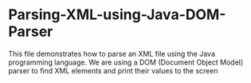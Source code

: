 # Parsing-XML-using-Java-DOM-Parser
This file demonstrates how to parse an XML file using the Java programming language. We are using a DOM (Document Object Model) parser to find XML elements and print their values to the screen
